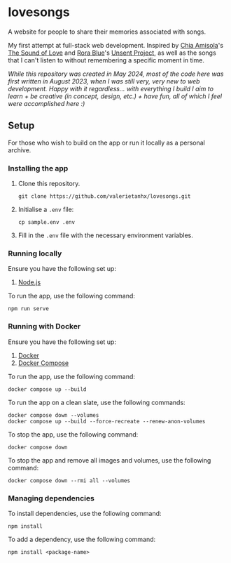 # lovesongs

A website for people to share their memories associated with songs.

My first attempt at full-stack web development. Inspired by [Chia Amisola](https://chia.design/)'s [The Sound of Love](https://thesoundof.love/) and [Rora Blue](https://www.rorablue.com/)'s [Unsent Project](https://theunsentproject.com/), as well as the songs that I can't listen to without remembering a specific moment in time.

_While this repository was created in May 2024, most of the code here was first written in August 2023, when I was still very, very new to web development. Happy with it regardless... with everything I build I aim to learn + be creative (in concept, design, etc.) + have fun, all of which I feel were accomplished here :)_

## Setup

For those who wish to build on the app or run it locally as a personal archive.

### Installing the app

1. Clone this repository.

   ```shell
   git clone https://github.com/valerietanhx/lovesongs.git
   ```

2. Initialise a `.env` file:

   ```shell
   cp sample.env .env
   ```

3. Fill in the `.env` file with the necessary environment variables.

### Running locally

Ensure you have the following set up:

1. [Node.js](https://nodejs.org/)

To run the app, use the following command:

```shell
npm run serve
```

### Running with Docker

Ensure you have the following set up:

1. [Docker](https://www.docker.com/get-started)
2. [Docker Compose](https://docs.docker.com/compose/install/)

To run the app, use the following command:

```shell
docker compose up --build
```

To run the app on a clean slate, use the following commands:

```shell
docker compose down --volumes
docker compose up --build --force-recreate --renew-anon-volumes
```

To stop the app, use the following command:

```shell
docker compose down
```

To stop the app and remove all images and volumes, use the following command:

```shell
docker compose down --rmi all --volumes
```

### Managing dependencies

To install dependencies, use the following command:

```shell
npm install
```

To add a dependency, use the following command:

```shell
npm install <package-name>
```
